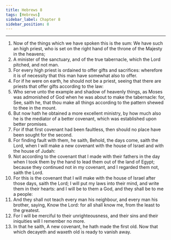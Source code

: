 ```yaml
---
title: Hebrews 8
tags: [Hebrews]
sidebar_label: Chapter 8
sidebar_position: 8
---
```


---
1. Now of the things which we have spoken this is the sum: We have such an high priest, who is set on the right hand of the throne of the Majesty in the heavens;
2. A minister of the sanctuary, and of the true tabernacle, which the Lord pitched, and not man.
3. For every high priest is ordained to offer gifts and sacrifices: wherefore it is of necessity that this man have somewhat also to offer.
4. For if he were on earth, he should not be a priest, seeing that there are priests that offer gifts according to the law:
5. Who serve unto the example and shadow of heavenly things, as Moses was admonished of God when he was about to make the tabernacle: for, See, saith he, that thou make all things according to the pattern shewed to thee in the mount.
6. But now hath he obtained a more excellent ministry, by how much also he is the mediator of a better covenant, which was established upon better promises.
7. For if that first covenant had been faultless, then should no place have been sought for the second.
8. For finding fault with them, he saith, Behold, the days come, saith the Lord, when I will make a new covenant with the house of Israel and with the house of Judah:
9. Not according to the covenant that I made with their fathers in the day when I took them by the hand to lead them out of the land of Egypt; because they continued not in my covenant, and I regarded them not, saith the Lord.
10. For this is the covenant that I will make with the house of Israel after those days, saith the Lord; I will put my laws into their mind, and write them in their hearts: and I will be to them a God, and they shall be to me a people:
11. And they shall not teach every man his neighbour, and every man his brother, saying, Know the Lord: for all shall know me, from the least to the greatest.
12. For I will be merciful to their unrighteousness, and their sins and their iniquities will I remember no more.
13. In that he saith, A new covenant, he hath made the first old. Now that which decayeth and waxeth old is ready to vanish away.